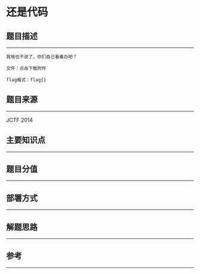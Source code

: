 # 还是代码

## 题目描述
---
```
我啥也不说了，你们自己看着办吧？

文件：点击下载附件

flag格式：flag{}
```

## 题目来源
---
JCTF 2014

## 主要知识点
---


## 题目分值
---


## 部署方式
---


## 解题思路
---


## 参考
---
